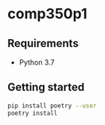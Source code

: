 # comp350p1

## Requirements

* Python 3.7

## Getting started

```sh
pip install poetry --user
poetry install
```
